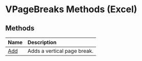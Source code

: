 
# VPageBreaks Methods (Excel)

## Methods



|**Name**|**Description**|
|:-----|:-----|
|[Add](3196719d-c423-675b-6465-8ac0e9a1c302.md)|Adds a vertical page break.|
